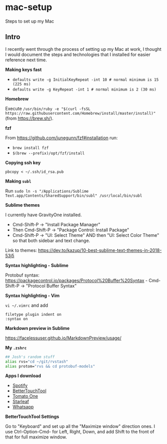 # mac-setup
Steps to set up my Mac


## Intro
I recently went through the process of setting up my Mac at work, I thought I would document the steps and technologies that I installed for easier reference next time. 

**Making keys fast**

* `defaults write -g InitialKeyRepeat -int 10 # normal minimum is 15 (225 ms)`
* `defaults write -g KeyRepeat -int 1 # normal minimum is 2 (30 ms)`

**Homebrew**

Execute `/usr/bin/ruby -e "$(curl -fsSL https://raw.githubusercontent.com/Homebrew/install/master/install)"` (from https://brew.sh/). 

**fzf**

From https://github.com/junegunn/fzf#installation run:

* `brew install fzf`
* `$(brew --prefix)/opt/fzf/install`

**Copying ssh key**

`pbcopy < ~/.ssh/id_rsa.pub`

**Making `subl`**

Run `sudo ln -s "/Applications/Sublime Text.app/Contents/SharedSupport/bin/subl" /usr/local/bin/subl`

**Sublime themes**

I currently have GravityOne installed. 

* Cmd-Shift-P -> "Install Package Manager"
* Then Cmd-Shift-P -> "Package Control: Install Package"
* Cmd-Shift-P -> "UI: Select Theme" AND then "UI: Select Color Theme" so that both sidebar and text change. 

Link to themes: https://dev.to/kazup/10-best-sublime-text-themes-in-2018-53j5

**Syntax highlighting - Sublime**

Protobuf syntax: https://packagecontrol.io/packages/Protocol%20Buffer%20Syntax - Cmd-Shift-P -> "Protocol Buffer Syntax"

**Syntax highlighting - Vim**

`vi ~/.vimrc` and add 

```vim
filetype plugin indent on
:syntax on
```

**Markdown preview in Sublime**

https://facelessuser.github.io/MarkdownPreview/usage/

**My `.zshrc`**

```bash
## Josh's random stuff
alias rvs="cd ~/git/rvstash"
alias protom="rvs && cd protobuf-models"
```

**Apps I download**

* [Spotify](https://www.spotify.com/us/download/other/)
* [BetterTouchTool](https://folivora.ai/)
* [Tomato One](http://rinik.net/pomodoro/)
* [Starleaf](https://www.starleaf.com/downloads/mac/)
* [Whatsapp](https://www.whatsapp.com/download/)

**BetterTouchTool Settings**

Go to "Keyboard" and set up all the "Maximize window" direction ones. I use Ctrl-Option-Cmd-<direction> for Left, Right, Down, and add Shift to the front of that for full maximize window. 






